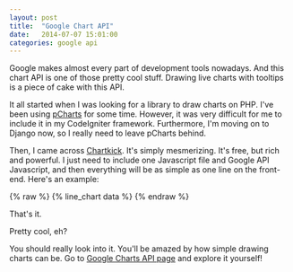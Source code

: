```yaml
---
layout: post
title:  "Google Chart API"
date:   2014-07-07 15:01:00
categories: google api
---
```


Google makes almost every part of development tools nowadays. And this chart API is one of those pretty cool stuff. Drawing live charts with tooltips is a piece of cake with this API.

It all started when I was looking for a library to draw charts on PHP. I've been using [pCharts][pchart] for some time. However, it was very difficult for me to include it in my CodeIgniter framework. Furthermore, I'm moving on to Django now, so I really need to leave pCharts behind.

Then, I came across [Chartkick][chartkick]. It's simply mesmerizing. It's free, but rich and powerful. I just need to include one Javascript file and Google API Javascript, and then everything will be as simple as one line on the front-end. Here's an example:

{% raw %}
	{% line_chart data %}
{% endraw %}

That's it.

Pretty cool, eh?

You should really look into it. You'll be amazed by how simple drawing charts can be. Go to [Google Charts API page][gcharts] and explore it yourself!

[pchart]: http://pchart.sourceforge.net/index.php
[chartkick]: http://chartkick.com/
[gcharts]: https://developers.google.com/chart/